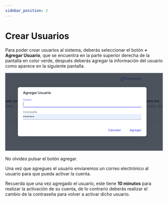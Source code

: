 ```yaml
---
sidebar_position: 2
---
```


# Crear Usuarios

Para poder crear usuarios al sistema, deberás seleccionar el botón **+ Agregar Usuario**, que se encuentra en la parte superior derecha de la pantalla en color verde, después deberás agregar la información del usuario como aparece en la siguiente pantalla.

![Texto alternativo de la imagen](../../static/img/agregarusuario.png)

No olvides pulsar el botón agregar.

Una vez que agregues el usuario enviaremos un correo electrónico al usuario para que pueda activar la cuenta.

Recuerda que una vez agregado el usuario, este tiene **10 minutos** para realizar la activación de su cuenta, de lo contrario deberás realizar el cambio de la contraseña para volver a activar dicho usuario.
